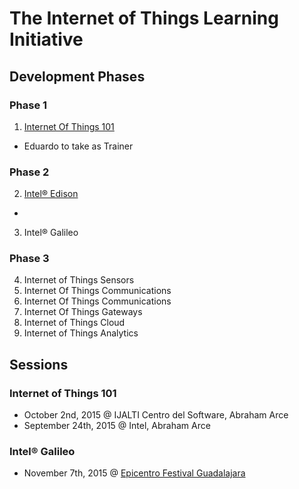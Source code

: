 The Internet of Things Learning Initiative
==

## Development Phases

### Phase 1
1. [Internet Of Things 101](https://theiotlearninginitiative.gitbooks.io/internetofthings101/)
  - Eduardo to take as Trainer

### Phase 2
2. [Intel® Edison](https://theiotlearninginitiative.gitbooks.io/inteledison/)
  - 
3. Intel® Galileo

### Phase 3
4. Internet of Things Sensors
5. Internet Of Things Communications
6. Internet Of Things Communications
7. Internet Of Things Gateways
8. Internet of Things Cloud
9. Internet of Things Analytics

## Sessions

### Internet of Things 101
- October 2nd, 2015 @ IJALTI Centro del Software, Abraham Arce
- September 24th, 2015 @ Intel, Abraham Arce

### Intel® Galileo
- November 7th, 2015 @ [Epicentro Festival Guadalajara](http://www.epicentrofestival.com/)